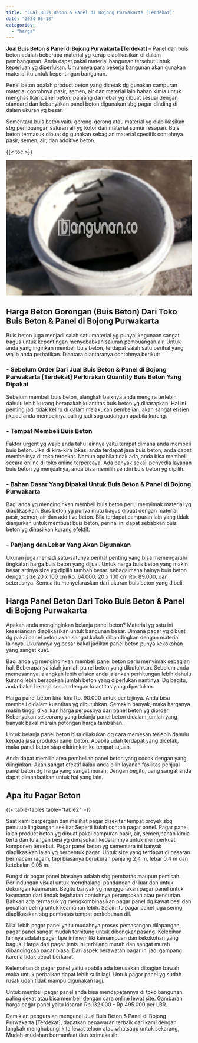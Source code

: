 ```yaml
---
title: "Jual Buis Beton & Panel di Bojong Purwakarta [Terdekat]"
date: "2024-05-18"
categories: 
  - "harga"
---
```


**Jual Buis Beton & Panel di Bojong Purwakarta \[Terdekat\]** – Panel dan buis beton adalah beberapa material yg kerap diaplikasikan di dalam pembangunan. Anda dapat pakai material bangunan tersebut untuk keperluan yg diperlukan. Umumnya para pekerja bangunan akan gunakan material itu untuk kepentingan bangunan.

Penel beton adalah product beton yang dicetak dg gunakan campuran material contohnya pasir, semen, air dan material lain bahan kimia untuk menghasilkan panel beton. panjang dan lebar yg dibuat sesuai dengan standard dan kebanyakan panel beton digunakan sbg pagar dinding di dalam ukuran yg besar.

Sementara buis beton yaitu gorong-gorong atau material yg diaplikasikan sbg pembuangan saluran air yg kotor dan material sumur resapan. Buis beton termasuk dibuat dg gunakan sebagian material spesifik contohnya pasir, semen, air, dan additive beton.

{{< toc >}}

![Jual Buis Beton & Panel di Bojong Purwakarta [Terdekat]](/images/jual-panel-buis-beton-murah-17.png)

## Harga Beton Gorongan (Buis Beton) Dari Toko Buis Beton & Panel di Bojong Purwakarta

Buis beton juga menjadi salah satu material yg punyai kegunaan sangat bagus untuk kepentingan menyebabkan saluran pembuangan air. Untuk anda yang inginkan membeli buis beton, terdapat salah satu perihal yang wajib anda perhatikan. Diantara diantaranya contohnya berikut:

### \- Sebelum Order Dari Jual Buis Beton & Panel di Bojong Purwakarta \[Terdekat\] Perkirakan Quantity Buis Beton Yang Dipakai

Sebelum membeli buis beton, alangkah baiknya anda mengira terlebih dahulu lebih kurang berapakah kuantitas buis beton yg diharapkan. Hal ini penting jadi tidak keliru di dalam melakukan pembelian. akan sangat efisien jikalau anda membelinya paling jadi sbg cadangan apabila kurang.

### \- Tempat Membeli Buis Beton

Faktor urgent yg wajib anda tahu lainnya yaitu tempat dimana anda membeli buis beton. Jika di kira-kira lokasi anda terdapat jasa buis beton, anda dapat membelinya di toko terdekat. Namun apabila tidak ada, anda bisa membeli secara online di toko online terpercaya. Ada banyak sekali penyedia layanan buis beton yg menjualnya, anda bisa memilih sendiri buis beton yg dipilih.

### \- Bahan Dasar Yang Dipakai Untuk Buis Beton & Panel di Bojong Purwakarta

Bagi anda yg menginginkan membeli buis beton perlu menyimak material yg diaplikasikan. Buis beton yg punya mutu bagus dibuat dengan material pasir, semen, air dan additive beton. Bila terdapat campuran lain yang tidak dianjurkan untuk membuat buis beton, perihal ini dapat sebabkan buis beton yg dihasilkan kurang efektif.

### \- Panjang dan Lebar Yang Akan Digunakan

Ukuran juga menjadi satu-satunya perihal penting yang bisa memengaruhi tingkatan harga buis beton yang dijual. Untuk harga buis beton yang makin besar artinya size yg dipilih tambah besar. sebagaimana halnya buis beton dengan size 20 x 100 cm Rp. 64.000, 20 x 100 cm Rp. 89.000, dan seterusnya. Semua itu menyelaraskan dari ukuran buis beton yang dibeli.

## Harga Panel Beton Dari Toko Buis Beton & Panel di Bojong Purwakarta

Apakah anda menginginkan belanja panel beton? Material yg satu ini keseriangan diaplikasikan untuk bangunan besar. Dimana pagar yg dibuat dg pakai panel beton akan sangat kokoh dibandingkan dengan material lainnya. Ukurannya yg besar bakal jadikan panel beton punya kekokohan yang sangat kuat.

Bagi anda yg menginginkan membeli panel beton perlu menyimak sebagian hal. Beberapanya ialah jumlah panel beton yang dibutuhkan. Sebelum anda memesannya, alangkah lebih efisien anda jalankan perhitungan lebih dahulu kurang lebih berapakah jumlah beton yang diperlukan nantinya. Dg begitu, anda bakal belanja sesuai dengan kuantitas yang diperlukan.

Harga panel beton kira-kira Rp. 90.000 untuk per bijinya. Anda bisa membeli didalam kuantitas yg dibutuhkan. Semakin banyak, maka harganya makin tinggi dikalikan harga perpcsnya dari panel beton yg diorder. Kebanyakan seseorang yang belanja panel beton didalam jumlah yang banyak bakal meraih potongan harga tambahan.

Untuk belanja panel beton bisa dilakukan dg cara memesan terlebih dahulu kepada jasa produksi panel beton. Apabila udah terdapat yang dicetak, maka panel beton siap dikirimkan ke tempat tujuan.

Anda dapat memilih area pembelian panel beton yang cocok dengan yang diinginkan. Akan sangat efektif kalau anda pilih layanan fasilitas penjual panel beton dg harga yang sangat murah. Dengan begitu, uang sangat anda dapat dimanfaatkan untuk hal yang lain.

## Apa itu Pagar Beton

{{< table-tables table="table2" >}}

Saat kami berpergian dan melihat pagar disekitar tempat proyek sbg penutup lingkungan seklitar Seperti itulah contoh pagar panel. Pagar panel ialah product beton yg dibuat pakai campuran pasir, air, semen,bahan kimia tertu dan tulangan besi yg dimasukan kedalamnya untuk memperkuat komponen tersebut. Pagar panel beton yg sementara ini banyak diaplikasikan ialah yg berbentuk pagar. Untuk size yang terdapat di pasaran bermacam ragam, tapi biasanya berukuran panjang 2,4 m, lebar 0,4 m dan ketebalan 0,05 m.

Fungsi dr pagar panel biasanya adalah sbg pembatas maupun pemisah. Perlindungan visual untuk menghalangi pandangan dr luar dan untuk dukungan keamanan. Begitu banyak yg menggunakan pagar panel untuk keamanan dari tindak kejahatan contohnya perampokan atau pencurian. Bahkan ada termasuk yg mengkombinasikan pagar panel dg kawat besi dan pecahan beling untuk keamanan lebih. Selain itu pagar panel juga sering diaplikasikan sbg pembatas tempat perkebunan dll.

Nilai lebih pagar panel yaitu mudahnya proses pemasangan dilapangan, pagar panel sangat mudah terhitung untuk dibongkar pasang. Kelebihan lainnya adalah pagar tipe ini memiliki kemampuan dan kekokohan yang bagus. Harga dari pagar jenis ini terbilang murah dan sangat murah dibandingkan pagar biasa. Dari aspek perawatan pagar ini jadi gampang karena tidak cepat berkarat.

Kelemahan dr pagar panel yaitu apabila ada kerusakan dibagian bawah maka untuk perbaikan dapat lebih sulit lagi. Untuk pagar panel yg sudah rusak udah tidak mampu digunakan lagi.

Untuk membeli pagar panel anda bisa mendapatannya di toko bangunan paling dekat atau bisa membeli dengan cara online lewat site. Gambaran harga pagar panel yaitu kisaran Rp.132.000 – Rp.495.000 per LBR.

Demikian penguraian mengenai Jual Buis Beton & Panel di Bojong Purwakarta \[Terdekat\], dapatkan penawaran terbaik dari kami dengan langkah menghubungi kita lewat telpon atau whatsapp untuk sekarang, Mudah-mudahan bermanfaat dan terimakasih.
